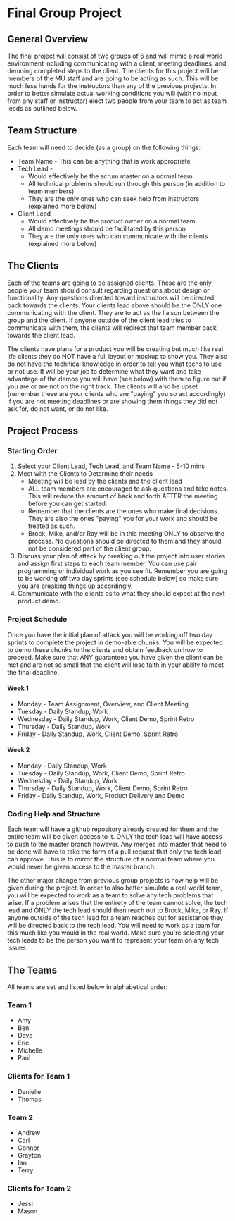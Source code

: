 # Final Group Project

## General Overview
The final project will consist of two groups of 6 and will mimic a real world environment including communicating with a client, meeting deadlines, and demoing completed steps to the client. The clients for this project will be members of the MU staff and are going to be acting as such. This will be much less hands for the instructors than any of the previous projects. In order to better simulate actual working conditions you will (with no input from any staff or instructor) elect two people from your team to act as team leads as outlined below.

## Team Structure

Each team will need to decide (as a group) on the following things:
* Team Name - This can be anything that is work appropriate
* Tech Lead - 
    * Would effectively be the scrum master on a normal team
    * All technical problems should run through this person (in addition to team members)
    * They are the only ones who can seek help from instructors (explained more below)
* Client Lead
    * Would effectively be the product owner on a normal team
    * All demo meetings should be facilitated by this person
    * They are the only ones who can communicate with the clients (explained more below)

## The Clients
Each of the teams are going to be assigned clients. These are the only people your team should consult regarding questions about design or functionality. Any questions directed toward instructors will be directed back towards the clients. Your clients lead above should be the ONLY one communicating with the client. They are to act as the liaison between the group and the client. If anyone outside of the client lead tries to communicate with them, the clients will redirect that team member back towards the client lead.

The clients have plans for a product you will be creating but much like real life clients they do NOT have a full layout or mockup to show you. They also do not have the technical knowledge in order to tell you what techs to use or not use. It will be your job to determine what they want and take advantage of the demos you will have (see below) with them to figure out if you are or are not on the right track. The clients will also be upset (remember these are your clients who are "paying" you so act accordingly) if you are not meeting deadlines or are showing them things they did not ask for, do not want, or do not like. 

## Project Process
### Starting Order
1. Select your Client Lead, Tech Lead, and Team Name - 5-10 mins
2. Meet with the Clients to Determine their needs
    * Meeting will be lead by the clients and the client lead
    * ALL team members are encouraged to ask questions and take notes. This will reduce the amount of back and forth AFTER the meeting before you can get started.
    * Remember that the clients are the ones who make final decisions. They are also the ones "paying" you for your work and should be treated as such. 
    * Brock, Mike, and/or Ray will be in this meeting ONLY to observe the process. No questions should be directed to them and they should not be considered part of the client group.
3. Discuss your plan of attack by breaking out the project into user stories and assign first steps to each team member. You can use pair programming or individual work as you see fit. Remember you are going to be working off two day sprints (see schedule below) so make sure you are breaking things up accordingly.
4. Communicate with the clients as to what they should expect at the next product demo. 

### Project Schedule

Once you have the initial plan of attack you will be working off two day sprints to complete the project in demo-able chunks. You will be expected to demo these chunks to the clients and obtain feedback on how to proceed. Make sure that ANY guarantees you have given the client can be met and are not so small that the client will lose faith in your ability to meet the final deadline.

#### Week 1
* Monday - Team Assignment, Overview, and Client Meeting
* Tuesday - Daily Standup, Work
* Wednesday - Daily Standup, Work, Client Demo, Sprint Retro
* Thursday - Daily Standup, Work
* Friday -  Daily Standup, Work, Client Demo, Sprint Retro
#### Week 2
* Monday - Daily Standup, Work
* Tuesday - Daily Standup, Work, Client Demo, Sprint Retro
* Wednesday - Daily Standup, Work
* Thursday - Daily Standup, Work, Client Demo, Sprint Retro
* Friday - Daily Standup, Work, Product Delivery and Demo

### Coding Help and Structure

Each team will have a github repository already created for them and the entire team will be given access to it. ONLY the tech lead will have access to push to the master branch however. Any merges into master that need to be done will have to take the form of a pull request that only the tech lead can approve. This is to mirror the structure of a normal team where you would never be given access to the master branch. 

The other major change from previous group projects is how help will be given during the project. In order to also better simulate a real world team, you will be expected to work as a team to solve any tech problems that arise. If a problem arises that the entirety of the team cannot solve, the tech lead and ONLY the tech lead should then reach out to Brock, Mike, or Ray. If anyone outside of the tech lead for a team reaches out for assistance they will be directed back to the tech lead. You will need to work as a team for this much like you would in the real world. Make sure you're selecting your tech leads to be the person you want to represent your team on any tech issues. 

## The Teams

All teams are set and listed below in alphabetical order:
### Team 1
* Amy
* Ben
* Dave
* Eric
* Michelle
* Paul

### Clients for Team 1
* Danielle 
* Thomas

### Team 2
* Andrew
* Carl
* Connor
* Grayton
* Ian
* Terry

### Clients for Team 2
* Jessi
* Mason
